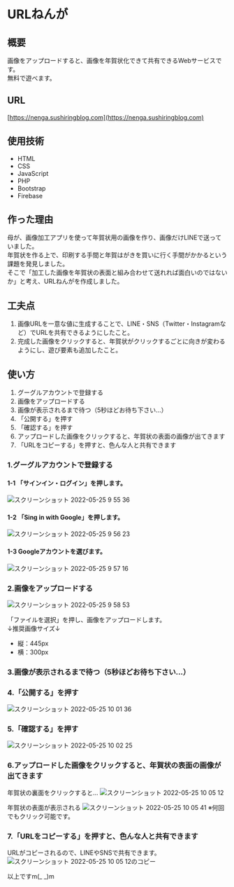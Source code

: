 # URLねんが
  
## 概要
画像をアップロードすると、画像を年賀状化できて共有できるWebサービスです。  
無料で遊べます。

## URL
[https://nenga.sushiringblog.com](https://nenga.sushiringblog.com)

## 使用技術
- HTML
- CSS
- JavaScript
- PHP
- Bootstrap
- Firebase

## 作った理由
母が、画像加工アプリを使って年賀状用の画像を作り、画像だけLINEで送っていました。  
年賀状を作る上で、印刷する手間と年賀はがきを買いに行く手間がかかるという課題を発見しました。  
そこで「加工した画像を年賀状の表面と組み合わせて送れれば面白いのではないか」と考え、URLねんがを作成しました。

## 工夫点
1. 画像URLを一意な値に生成することで、LINE・SNS（Twitter・Instagramなど）でURLを共有できるようにしたこと。
2. 完成した画像をクリックすると、年賀状がクリックするごとに向きが変わるようにし、遊び要素も追加したこと。

## 使い方
1. グーグルアカウントで登録する
2. 画像をアップロードする
3. 画像が表示されるまで待つ（5秒ほどお待ち下さい...）
4. 「公開する」を押す
5. 「確認する」を押す
6. アップロードした画像をクリックすると、年賀状の表面の画像が出てきます
7. 「URLをコピーする」を押すと、色んな人と共有できます

### 1.グーグルアカウントで登録する  
#### 1-1 「サインイン・ログイン」を押します。  
![スクリーンショット 2022-05-25 9 55 36](https://user-images.githubusercontent.com/80729160/170168027-4cf2af50-e05a-4e63-a61c-f8dd88287bc5.jpg)  
#### 1-2 「Sing in with Google」を押します。  
![スクリーンショット 2022-05-25 9 56 23](https://user-images.githubusercontent.com/80729160/170168585-ec60dc51-59ff-4584-a13e-d598f2d19a60.jpg)  
#### 1-3 Googleアカウントを選びます。  
![スクリーンショット 2022-05-25 9 57 16](https://user-images.githubusercontent.com/80729160/170168733-2fe96615-0494-4e25-a131-fc0338f0fa05.jpg)  

### 2.画像をアップロードする  
![スクリーンショット 2022-05-25 9 58 53](https://user-images.githubusercontent.com/80729160/170168819-c7af53b2-982e-4c56-98f9-6b8ad18c034b.jpg)  

「ファイルを選択」を押し、画像をアップロードします。  
↓推奨画像サイズ↓
- 縦：445px
- 横：300px 

### 3.画像が表示されるまで待つ（5秒ほどお待ち下さい...）
### 4.「公開する」を押す
![スクリーンショット 2022-05-25 10 01 36](https://user-images.githubusercontent.com/80729160/170170997-a9b1beb9-4267-4cf4-b972-8b38db0b2a89.jpg)  

### 5.「確認する」を押す  
![スクリーンショット 2022-05-25 10 02 25](https://user-images.githubusercontent.com/80729160/170171038-88da3466-9d12-4b0d-96fc-a558fba316d9.jpg)  

### 6.アップロードした画像をクリックすると、年賀状の表面の画像が出てきます  
年賀状の裏面をクリックすると...
![スクリーンショット 2022-05-25 10 05 12](https://user-images.githubusercontent.com/80729160/170172609-84a5347e-367a-4f8e-a753-1741764a64e7.jpg)  

年賀状の表面が表示される
![スクリーンショット 2022-05-25 10 05 41](https://user-images.githubusercontent.com/80729160/170171263-4ae23186-235d-4af9-8526-3eab4efa79c8.jpg)
※何回でもクリック可能です。

### 7.「URLをコピーする」を押すと、色んな人と共有できます  
URLがコピーされるので、LINEやSNSで共有できます。  
![スクリーンショット 2022-05-25 10 05 12のコピー](https://user-images.githubusercontent.com/80729160/170171396-3a604aa2-8177-499b-b929-39504ad5f8d1.jpg)
  
以上ですm(_ _)m
